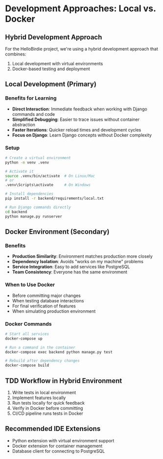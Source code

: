 # Development Approaches: Local vs. Docker

## Hybrid Development Approach

For the HelloBirdie project, we're using a hybrid development approach that combines:

1. Local development with virtual environments
2. Docker-based testing and deployment

## Local Development (Primary)

### Benefits for Learning

- **Direct Interaction**: Immediate feedback when working with Django commands and code
- **Simplified Debugging**: Easier to trace issues without container abstraction
- **Faster Iterations**: Quicker reload times and development cycles
- **Focus on Django**: Learn Django concepts without Docker complexity

### Setup

```bash
# Create a virtual environment
python -m venv .venv

# Activate it
source .venv/bin/activate  # On Linux/Mac
# or
.venv\Scripts\activate     # On Windows

# Install dependencies
pip install -r backend/requirements/local.txt

# Run Django commands directly
cd backend
python manage.py runserver
```

## Docker Environment (Secondary)

### Benefits

- **Production Similarity**: Environment matches production more closely
- **Dependency Isolation**: Avoids "works on my machine" problems
- **Service Integration**: Easy to add services like PostgreSQL
- **Team Consistency**: Everyone has the same environment

### When to Use Docker

- Before committing major changes
- When testing database interactions
- For final verification of features
- When simulating production environment

### Docker Commands

```bash
# Start all services
docker-compose up

# Run a command in the container
docker-compose exec backend python manage.py test

# Rebuild after dependency changes
docker-compose build
```

## TDD Workflow in Hybrid Environment

1. Write tests in local environment
2. Implement features locally
3. Run tests locally for quick feedback
4. Verify in Docker before committing
5. CI/CD pipeline runs tests in Docker

## Recommended IDE Extensions

- Python extension with virtual environment support
- Docker extension for container management
- Database client for connecting to PostgreSQL
